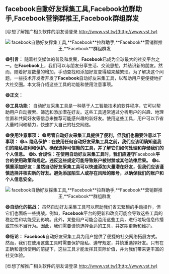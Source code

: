 ## **facebook自動好友採集工具,**Facebook**拉群助手,**Facebook**营销群推王,**Facebook**群组群发**

[😍想了解推广相关软件的朋友请登录 http://www.vst.tw](http://www.vst.tw)

 <center><img src="https://vst.tw/MP4/tuiguang/png/1.png" alt="facebook自動好友採集工具,**Facebook**拉群助手,**Facebook**营销群推王,**Facebook**群组群发"></center>

**😄引言：**
随着社交媒体的普及和发展，**Facebook**已成为全球最大的社交平台之一。在**Facebook**上，我们可以与朋友分享生活、交流思想，并结识新的朋友。然而，随着好友数量的增加，手动查找和添加好友变得越来越繁琐。为了解决这个问题，一些技术开发者开发了**Facebook**自动好友采集工具，以帮助用户更便捷地扩大社交圈。本文将介绍这些工具的功能和使用注意事项。

**😄正文：**

**😄工具功能：**
自动好友采集工具是一种基于人工智能技术的软件程序，它可以帮助用户自动搜索、筛选和添加潜在好友。这些工具通常通过分析用户的兴趣、地理位置和共同好友等信息来推荐可能感兴趣的新好友。使用这些工具，用户可以节省大量时间和精力，快速扩大自己的社交网络。

**😄使用注意事项：**
**😄尽管自动好友采集工具提供了便利，但我们也需要注意以下事项：**
**😄a. 隐私保护：在使用任何自动好友采集工具之前，我们应该明确知道我们的隐私权利和保护。确保选择可信赖的工具，并了解它们如何处理和存储我们的个人信息。**
**😄b. 合规性：在使用自动好友采集工具时，我们应遵守**Facebook**平台的使用政策和规定。违反这些规定可能导致账户被封禁或其他法律后果。**
**😄c. 慎重添加好友：虽然自动好友采集工具可以快速添加大量潜在好友，但我们应该谨慎选择并核实新的好友。避免添加陌生人或存在风险的账号，以确保我们的账户和个人信息安全。**

 <center><img src="https://vst.tw/MP4/tuiguang/png/1.png" alt="facebook自動好友採集工具,**Facebook**拉群助手,**Facebook**营销群推王,**Facebook**群组群发"></center>

**😄自动化的挑战：**
虽然自动好友采集工具可以帮助我们省去繁琐的手动操作，但它们也面临一些挑战。例如，**Facebook**平台的更新和改变可能会导致这些工具的稳定性和功能受到影响。此外，某些用户可能会滥用这些工具，进行垃圾信息传播或其他不当行为。因此，我们需要谨慎选择合适的工具，并定期更新和维护。

**😄结论：**
**Facebook**自动好友采集工具为用户提供了便捷的社交网络拓展方式。然而，我们在使用这些工具时需要保护隐私、遵守规定，并慎重选择好友。只有在正确和谨慎使用的前提下，这些工具才能发挥其实际价值，并为我们带来更丰富的社交体验。

[😍想了解推广相关软件的朋友请登录 http://www.vst.tw](http://www.vst.tw)



